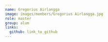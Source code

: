 ```yaml
---
name: Gregorius Airlangga 
image: images/members/Gregorius Airlangga.jpg 
role: master
group: alum
links:
  github: link_to_github 
---
```

